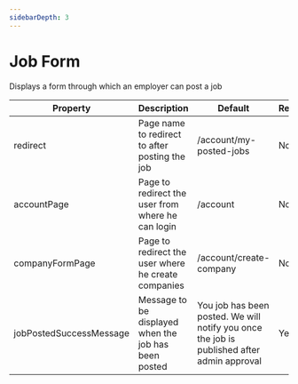```yaml
---
sidebarDepth: 3
---
```


# Job Form 

Displays a form through which an employer can post a job 

| Property                | Description                                          | Default                                                                                    | Required |
|-------------------------|------------------------------------------------------|--------------------------------------------------------------------------------------------|----------|
| redirect                | Page name to redirect to after posting the job       | /account/my-posted-jobs                                                                    | No       |
| accountPage             | Page to redirect the user from where he can login    | /account                                                                                   | No       |
| companyFormPage         | Page to redirect the user where he create companies  | /account/create-company                                                                    | No       |
| jobPostedSuccessMessage | Message to be displayed when the job has been posted | You job has been posted. We will notify you once the job is published after admin approval | Yes      |
